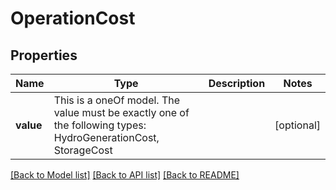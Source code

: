 # OperationCost

## Properties

Name | Type | Description | Notes
------------ | ------------- | ------------- | -------------
**value** | This is a oneOf model. The value must be exactly one of the following types: HydroGenerationCost, StorageCost |  | [optional]

[[Back to Model list]](../README.md#models) [[Back to API list]](../README.md#api-endpoints) [[Back to README]](../README.md)
